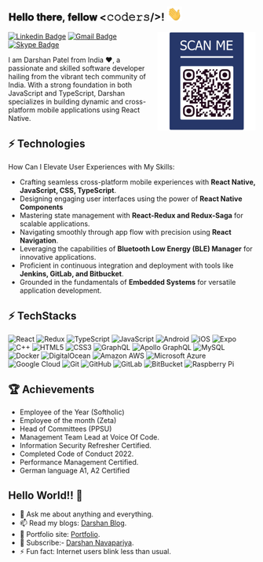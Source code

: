 <h2> 𝐇𝐞𝐥𝐥𝐨 𝐭𝐡𝐞𝐫𝐞, 𝐟𝐞𝐥𝐥𝐨𝐰 <𝚌𝚘𝚍𝚎𝚛𝚜/>! <img src="https://raw.githubusercontent.com/ABSphreak/ABSphreak/master/gifs/Hi.gif" width="30px"></h2>

<img align='right' src='https://raw.githubusercontent.com/darshan-navapariya/darshanportfolio/a100aa7c41b3133dad714f8a2005579694ae1a15/DPortfolio.png' width='200"'>

 [![Linkedin Badge](https://img.shields.io/badge/-Darshan%20Navapariya-blue?style=flat-square&logo=Linkedin&logoColor=white&link=)](https://www.linkedin.com/in/darshan-navapariya-5589bb193)
[![Gmail Badge](https://img.shields.io/badge/-maildarshanpatel@gmail.com-c14438?style=flat-square&logo=Gmail&logoColor=white&link=mailto:maildarshanpatel@gmail.com)](mailto:maildarshanpatel@gmail.com)
 [![Skype Badge](https://img.shields.io/badge/-DarshanNavapariya-blue?style=flat-square&logo=skype&logoColor=white&link=)](https://join.skype.com/invite/yxPUlLaYAIIA)

I am Darshan Patel from India ❤️, a passionate and skilled software developer hailing from the vibrant tech community of India. With a strong foundation in both JavaScript and TypeScript, Darshan specializes in building dynamic and cross-platform mobile applications using React Native.

## ⚡ Technologies
How Can I Elevate User Experiences with My Skills:
- Crafting seamless cross-platform mobile experiences with **React Native, JavaScript, CSS, TypeScript**.
- Designing engaging user interfaces using the power of **React Native Components**
- Mastering state management with **React-Redux and Redux-Saga** for scalable applications.
- Navigating smoothly through app flow with precision using **React Navigation**.
- Leveraging the capabilities of **Bluetooth Low Energy (BLE) Manager** for innovative applications.
- Proficient in continuous integration and deployment with tools like **Jenkins, GitLab, and Bitbucket**.
- Grounded in the fundamentals of **Embedded Systems** for versatile application development.

## ⚡ TechStacks

![React](https://img.shields.io/badge/-React-black?style=flat-square&logo=react)
![Redux](https://img.shields.io/badge/-Redux-563D7C?style=flat-square&logo=redux)
![TypeScript](https://img.shields.io/badge/-TypeScript-black?style=flat-square&logo=typescript)
![JavaScript](https://img.shields.io/badge/-JavaScript-black?style=flat-square&logo=javascript)
![Android](https://img.shields.io/badge/-Android-black?style=flat-square&logo=android)
![iOS](https://img.shields.io/badge/-iOS-black?style=flat-square&logo=apple)
![Expo](https://img.shields.io/badge/-Expo-black?style=flat-square&logo=expo)
![C++](https://img.shields.io/badge/-C++-00599C?style=flat-square&logo=c)
![HTML5](https://img.shields.io/badge/-HTML5-E34F26?style=flat-square&logo=html5&logoColor=white)
![CSS3](https://img.shields.io/badge/-CSS3-1572B6?style=flat-square&logo=css3)
![GraphQL](https://img.shields.io/badge/-GraphQL-E10098?style=flat-square&logo=graphql)
![Apollo GraphQL](https://img.shields.io/badge/-Apollo%20GraphQL-311C87?style=flat-square&logo=apollo-graphql)
![MySQL](https://img.shields.io/badge/-MySQL-black?style=flat-square&logo=mysql)
![Docker](https://img.shields.io/badge/-Docker-black?style=flat-square&logo=docker)
![DigitalOcean](https://img.shields.io/badge/-Digital%20Ocean-darkblue?style=flat-square&logo=digitalocean)
![Amazon AWS](https://img.shields.io/badge/Amazon%20AWS-232F3E?style=flat-square&logo=amazon-aws)
![Microsoft Azure](https://img.shields.io/badge/Microsoft%20Azure-232F7E?style=flat-square&logo=microsoft-azure)
![Google Cloud](https://img.shields.io/badge/Google%20Cloud-black?style=flat-square&logo=google-cloud)
![Git](https://img.shields.io/badge/-Git-black?style=flat-square&logo=git)
![GitHub](https://img.shields.io/badge/-GitHub-181717?style=flat-square&logo=github)
![GitLab](https://img.shields.io/badge/-GitLab-FCA121?style=flat-square&logo=gitlab)
![BitBucket](https://img.shields.io/badge/-BitBucket-darkblue?style=flat-square&logo=bitbucket)
![Raspberry Pi](https://img.shields.io/badge/-Raspberry%20Pi-C51A4A?style=flat-square&logo=Raspberry-Pi)


## 🏆 Achievements
* Employee of the Year (Softholic) 
* Employee of the month (Zeta) 
* Head of Committees (PPSU)  
* Management Team Lead at Voice Of Code.
* Information Security Refresher Certified.
* Completed Code of Conduct 2022.
* Performance Management Certified.
* German language A1, A2 Certified

## Hello World!! 🤔
- 💬 Ask me about anything and everything.
- 📫 Read my blogs: [Darshan Blog]().
- 🎯 Portfolio site: [Portfolio]().
- 🔔 Subscribe:- [Darshan Navapariya]().
- ⚡ Fun fact: Internet users blink less than usual.
